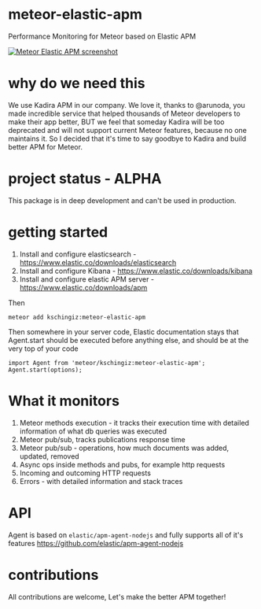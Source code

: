 # meteor-elastic-apm
Performance Monitoring for Meteor based on Elastic APM

[![Meteor Elastic APM screenshot](https://github.com/kschingiz/meteor-elastic-apm/blob/master/assets/meteor-methods-screen1.png)](https://github.com/kschingiz/meteor-elastic-apm)

# why do we need this
We use Kadira APM in our company. We love it, thanks to @arunoda, you made incredible service that helped thousands of Meteor developers to make their app better, BUT we feel that someday Kadira will be too deprecated and will not support current Meteor features, because no one maintains it.
So I decided that it's time to say goodbye to Kadira and build better APM for Meteor.

# project status - ALPHA
This package is in deep development and can't be used in production.

# getting started
  1. Install and configure elasticsearch - https://www.elastic.co/downloads/elasticsearch
  2. Install and configure Kibana - https://www.elastic.co/downloads/kibana
  3. Install and configure elastic APM server - https://www.elastic.co/downloads/apm

Then
```
meteor add kschingiz:meteor-elastic-apm
```

Then somewhere in your server code, Elastic documentation stays that Agent.start should be executed before anything else, and should be at the very top of your code
```
import Agent from 'meteor/kschingiz:meteor-elastic-apm';
Agent.start(options);
```

# What it monitors
  1. Meteor methods execution - it tracks their execution time with detailed information of what db queries was executed
  2. Meteor pub/sub, tracks publications response time
  3. Meteor pub/sub - operations, how much documents was added, updated, removed
  4. Async ops inside methods and pubs, for example http requests
  5. Incoming and outcoming HTTP requests
  6. Errors - with detailed information and stack traces


# API
Agent is based on `elastic/apm-agent-nodejs` and fully supports all of it's features https://github.com/elastic/apm-agent-nodejs

# contributions
All contributions are welcome, Let's make the better APM together!
